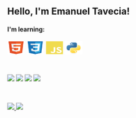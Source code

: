 ## Hello, I'm Emanuel Tavecia!
  
<div style="display: inline_block">
  <h4>I'm learning:</h4>
  <a href="#"><img align="center" alt="HTML" height="30" width="40" src="https://raw.githubusercontent.com/devicons/devicon/master/icons/html5/html5-original.svg"></a>
  <a href="#"><img align="center" alt="CSS" height="30" width="40" src="https://raw.githubusercontent.com/devicons/devicon/master/icons/css3/css3-original.svg"></a>
  <a href="#"><img align="center" alt="JS" height="30" width="40" src="https://raw.githubusercontent.com/devicons/devicon/master/icons/javascript/javascript-plain.svg"></a>
  <a href="#"><img align="center" alt="Python" height="30" width="40" src="https://raw.githubusercontent.com/devicons/devicon/master/icons/python/python-original.svg"></a>
</div>
  
  ##
 
<div>
  <br>
  <a href="mailto:emanueltavecia@hotmail.com"><img src="https://img.shields.io/badge/Microsoft_Outlook-0078D4?style=for-the-badge&logo=microsoft-outlook&logoColor=white" target="_blank"></a>
  <a href="https://wa.me/5548991075741"><img src="https://img.shields.io/badge/WhatsApp-25D366?style=for-the-badge&logo=whatsapp&logoColor=white" target="_blank"></a>
  <a href="https://www.instagram.com/emanuel.tavecia/" target="_blank"><img src="https://img.shields.io/badge/-Instagram-%23E4405F?style=for-the-badge&logo=instagram&logoColor=white" target="_blank"></a>
  <a href="https://www.youtube.com/channel/UCBxtNeQD3mQ-8pfEZ_SYEgw" target="_blank"><img src="https://img.shields.io/badge/YouTube-FF0000?style=for-the-badge&logo=youtube&logoColor=white" target="_blank"></a>
</div>

##

<div>
  <br>
  <a href="#">
    <img height="166px" src="https://github-readme-stats.vercel.app/api?username=EmanuelTavecia&show_icons=true&theme=blue-green&include_all_commits=true&count_private=true">
  </a>
  <a href="#">
    <img height="166px" src="https://github-readme-stats.vercel.app/api/top-langs/?username=EmanuelTavecia&layout=compact&langs_count=7&theme=blue-green">
  </a>
</div>
  
